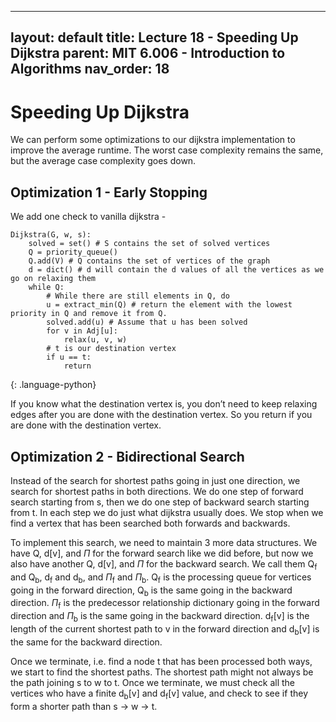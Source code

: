  ---
layout: default
title: Lecture 18 - Speeding Up Dijkstra
parent: MIT 6.006 - Introduction to Algorithms
nav_order: 18
---

# Speeding Up Dijkstra
We can perform some optimizations to our dijkstra implementation to improve the average runtime. The worst case complexity remains the same, but the average case complexity goes down.

## Optimization 1 - Early Stopping
We add one check to vanilla dijkstra -

~~~
Dijkstra(G, w, s):
    solved = set() # S contains the set of solved vertices
    Q = priority_queue()
    Q.add(V) # Q contains the set of vertices of the graph
    d = dict() # d will contain the d values of all the vertices as we go on relaxing them
    while Q:
        # While there are still elements in Q, do
        u = extract_min(Q) # return the element with the lowest priority in Q and remove it from Q.
        solved.add(u) # Assume that u has been solved
        for v in Adj[u]:
            relax(u, v, w)
        # t is our destination vertex
        if u == t:
            return
~~~
{: .language-python}

If you know what the destination vertex is, you don’t need to keep relaxing edges after you are done with the destination vertex. So you return if you are done with the destination vertex.

## Optimization 2 - Bidirectional Search
Instead of the search for shortest paths going in just one direction, we search for shortest paths in both directions. We do one step of forward search starting from s, then we do one step of backward search starting from t. In each step we do just what dijkstra usually does. We stop when we find a vertex that has been searched both forwards and backwards.

To implement this search, we need to maintain 3 more data structures. We have Q, d[v], and $\Pi$ for the forward search like we did before, but now we also have another Q, d[v], and $\Pi$ for the backward search. We call them Q<sub>f</sub> and Q<sub>b</sub>, d<sub>f</sub> and d<sub>b</sub>, and $\Pi$<sub>f</sub> and $\Pi$<sub>b</sub>. Q<sub>f</sub> is the processing queue for vertices going in the forward direction, Q<sub>b</sub> is the same going in the backward direction. $\Pi$<sub>f</sub> is the predecessor relationship dictionary going in the forward direction and $\Pi$<sub>b</sub> is the same going in the backward direction. d<sub>f</sub>[v] is the length of the current shortest path to v in the forward direction and d<sub>b</sub>[v] is the same for the backward direction.

Once we terminate, i.e. find a node t that has been processed both ways, we start to find the shortest paths. The shortest path might not always be the path joining s to w to t. Once we terminate, we must check all the vertices who have a finite d<sub>b</sub>[v] and d<sub>f</sub>[v] value, and check to see if they form a shorter path than s $\to$ w $\to$ t.
